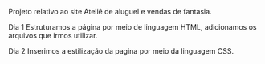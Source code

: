 Projeto relativo ao site Ateliê de aluguel e vendas de fantasia.

Dia 1 
Estruturamos a página por meio de linguagem HTML, adicionamos  os arquivos que irmos utilizar.

Dia 2 
Inserimos a estilização da pagina por meio da linguagem CSS.
